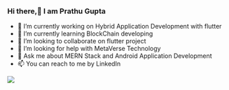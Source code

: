 ### Hi there,👋 I am Prathu Gupta 

- 🔭 I’m currently working on Hybrid Application Development with flutter
- 🌱 I’m currently learning BlockChain developing
- 👯 I’m looking to collaborate on flutter project
- 🤔 I’m looking for help with MetaVerse Technology
- 💬 Ask me about MERN Stack and Android Application Development 
- 📫 You can reach to me by LinkedIn
<img src="https://github-readme-stats.vercel.app/api?username=HackerPrathu&&show_icons=true&title_color=ffffff&icon_color=bb2acf&text_color=daf7dc&bg_color=151515">
